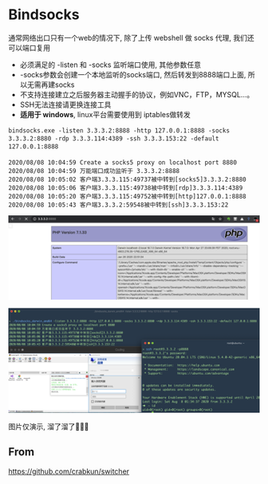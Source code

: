 # Bindsocks

通常网络出口只有一个web的情况下, 除了上传 webshell 做 socks 代理, 我们还可以端口复用

- 必须满足的 -listen  和 -socks 监听端口使用, 其他参数任意
- -socks参数会创建一个本地监听的socks端口, 然后转发到8888端口上面, 所以无需再建socks
- 不支持连接建立之后服务器主动握手的协议，例如VNC，FTP，MYSQL…。
- SSH无法连接请更换连接工具
- **适用于 windows**, linux平台需要使用到 iptables做转发

```
bindsocks.exe -listen 3.3.3.2:8888 -http 127.0.0.1:8888 -socks 3.3.3.2:8880 -rdp 3.3.3.114:4389 -ssh 3.3.3.153:22 -default 127.0.0.1:8888

2020/08/08 10:04:59 Create a socks5 proxy on localhost port 8880
2020/08/08 10:04:59 万能端口成功监听于 3.3.3.2:8888
2020/08/08 10:05:02 客户端3.3.3.115:49737被中转到[socks5]3.3.3.2:8880
2020/08/08 10:05:06 客户端3.3.3.115:49738被中转到[rdp]3.3.3.114:4389
2020/08/08 10:05:20 客户端3.3.3.115:49752被中转到[http]127.0.0.1:8888
2020/08/08 10:05:43 客户端3.3.3.2:59548被中转到[ssh]3.3.3.153:22
```



![image-20200808101444696](README.assets/image-20200808101444696.png)

![image-20200808101035415](README.assets/image-20200808101035415.png)

图片仅演示, 溜了溜了🤪🤪🤪

## From

https://github.com/crabkun/switcher

